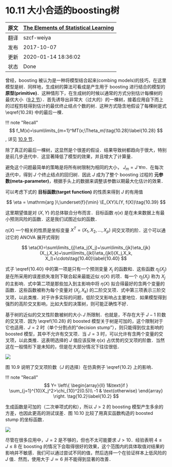 # 10.11 大小合适的boosting树

| 原文   | [The Elements of Statistical Learning](https://esl.hohoweiya.xyz/book/The%20Elements%20of%20Statistical%20Learning.pdf) |
| ---- | ---------------------------------------- |
| 翻译   | szcf-weiya                               |
| 发布 | 2017-10-07 |
| 更新   | 2020-01-14 18:36:02                               |
| 状态 | Done|

曾经，boosting 被认为是一种将模型结合起来(combing models)的技巧，在这里模型是树．同样地，生成树的算法可看成是产生用于 boosting 进行结合的模型的 **原型(primitive)**．这种情形下，在生成树的时候以通常的方式分别估计每棵树的最优大小（[9.2 节](9.2-Tree-Based-Methods/index.html)）．首先诱导出非常大（过大的）的一棵树，接着应用自下而上的过程剪枝得到估计的最优终止结点个数的树．这种方式隐含地假设了每棵树是式 \eqref{10.28} 中的最后一棵．

!!! note "Recall"
    $$
    f_M(x)=\sum\limits_{m=1}^MT(x;\Theta_m)\tag{10.28}\label{10.28}
    $$, 详见 [10.9 节](10.9-Boosting-Trees/index.html)．

除了真正的最后一棵树，这显然是个很差的假设．结果导致树都趋向于很大，特别是前几步迭代中．这显著降低了模型的效果，并且增大了计算量．

避免这个问题最简单的策略是将所有树限制为相同的大小， $J_m=J\;\forall m$．在每次迭代中，得到 $J$ 个终止结点的回归树．因此 $J$ 成为了整个 boosting 过程的 **元参数(meta-parameter)**，根据手头上的数据来调整该参数以期最大化估计的效果．

可以考虑下式的 **目标函数(target function)** 的性质来得到 $J$ 的有用值

$$
\eta = \mathrm{arg }\;\underset{f}{\min} \E_{XY}L(Y, f(X))\tag{10.39}
$$

这里期望值是对 $(X,Y)$ 的总体联合分布而言．目标函数 $\eta(x)$ 是在未来数据上有最小预测风险的函数．这是我们试图近似的函数．

$\eta(X)$ 一个相关的性质是坐标变量 $X^T=(X_1,X_2,\ldots, X_p)$ 间交叉项的阶．这个可以通过它的 ANOVA 展开式得到

$$
\eta(X)=\sum\limits_{j}\eta_j(X_j)+\sum\limits_{jk}\eta_{jk}(X_j,X_k)+\sum\limits_{jkl}\eta_{jkl}(X_j,X_k, X_l)+\cdots\tag{10.40}\label{10.40}
$$

式子 \eqref{10.40} 中的第一项是只有一个预测变量 $X_j$ 的函数和．这些函数 $\eta_j(X_j)$ 是在所采用的误差损失准则下联合起来最能近似 $\eta(X)$ 的项．每一个 $\eta_j(X_j)$ 称为 $X_j$ 的主影响．式中第二项是那些加入到主影响中将 $\eta(X)$ 拟合得最好的含两个变量的函数．这些函数被称为每个变量对 $(X_j,X_k)$ 的二阶交叉项．式中第三项表示三阶交叉项，以此类推．对于许多实际的问题，低阶交叉影响占主要地位．如果模型得到强烈的高阶交叉影响，比如大型的决策树，则可能正确性不好．

基于树的近似的交叉性阶数被树的大小 $J$ 所限制．也就是，不存在大于 $J-1$ 阶数的交叉项．因为 \eqref{10.28} 的 boosted 模型关于树是可加的，这个限制对于它也适用．$J=2$ 时（单个分割点的“decision stump”），则只能得到仅主影响的 boosted 模型，其中不允许有交叉项．当 $J=3$ 时，可以允许有含两个变量的交叉项，以此类推．这表明选择的 $J$ 值应该反映 $\eta(x)$ 占优势的交叉项的阶数．当然这在一般情形下是未知的，但是在大部分情况下往往很低．

![](../img/10/fig10.9.png)

图 10.9 说明了交叉项阶数（$J$ 的选择）在仿真例子 \eqref{10.2} 上的影响．

!!! note "Recall"
    $$
    Y=
    \left\{
    \begin{array}{ll}
    1&\text{if } \sum_{j=1}^{10}X_j^2>\chi_{10}^2(0.5)\\
    -1 & \text{otherwise}
    \end{array}
    \right.
    \tag{10.2}\label{10.2}
    $$

生成函数是可加的（二次单项式的和），所以 $J>2$ 的 boosting 模型产生多余的方差，也因此更高的测试误差．图 10.10 比较了用真实函数构造的 boosted stump 的坐标函数．

![](../img/10/fig10.10.png)

尽管在很多应用中，$J=2$ 是不够的，但也不太可能要求 $J>10$．经验表明 $4\le J\le 8$ 在 boosting 的情况下会取得很好的效果，这个范围内的具体取值对结果的影响并不敏感．我们可以通过尝试不同的值，然后选择一个在验证样本上低风险的 $J$ 值．然而，使用大于 $J\simeq 6$ 并不能得到显著的改善．
